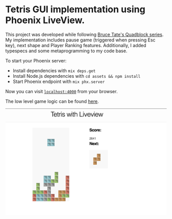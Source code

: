 # Tetris GUI implementation using Phoenix LiveView.

This project was developed while following  [Bruce Tate's Quadblock series](https://grox.io/series/quad).
My implementation includes pause game  (triggered when pressing Esc key), next shape and Player Ranking features. Additionally, I added typespecs and some metaprogramming to my code base.

To start your Phoenix server:

  * Install dependencies with `mix deps.get`
  * Install Node.js dependencies with `cd assets && npm install`
  * Start Phoenix endpoint with `mix phx.server`

Now you can visit [`localhost:4000`](http://localhost:4000/tetris) from your browser.


The low level game logic can be found [here](https://github.com/crisefd/tetris).

![Tetris in action](tetris-screen-shot.png)
